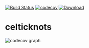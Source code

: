 [![Build Status](https://travis-ci.org/0scarB/celtic-knots.svg?branch=master)](https://travis-ci.org/0scarB/celticknots)
[![codecov](https://codecov.io/gh/0scarB/celticknots/branch/master/graph/badge.svg)](https://codecov.io/gh/0scarB/celticknots)
[![Download](https://api.bintray.com/packages/0scarb/com.oscarbutler/celticknots/images/download.svg)](https://bintray.com/0scarb/com.oscarbutler/celticknots/_latestVersion/link)

# celticknots
![codecov graph](https://codecov.io/gh/0scarB/celticknots/branch/master/graphs/tree.svg)
